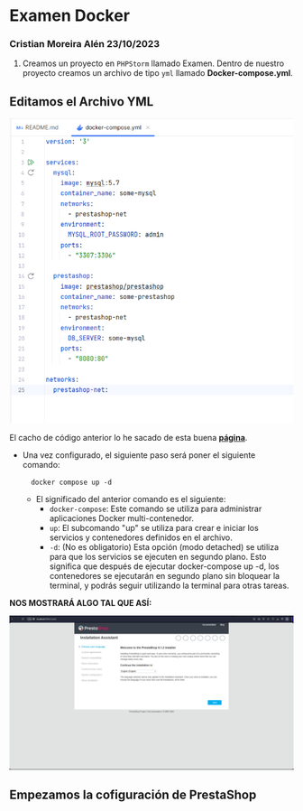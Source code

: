 # Examen Docker

### Cristian Moreira Alén 23/10/2023

1. Creamos un proyecto en `PHPStorm` llamado Examen. Dentro de nuestro proyecto creamos un archivo de tipo `yml` llamado **Docker-compose.yml**.

## Editamos el Archivo YML

![img](./imagenes/img3.png)

El cacho de código anterior lo he sacado de esta buena [**página**](https://devdocs.prestashop-project.org/8/basics/installation/environments/docker/).
+ Una vez configurado, el siguiente paso será poner el siguiente comando:

        docker compose up -d
  + El significado del anterior comando es el siguiente:
    + `docker-compose`:  Este comando se utiliza para administrar aplicaciones Docker multi-contenedor. 
    + `up`: El subcomando "up" se utiliza para crear e iniciar los servicios y contenedores definidos en el archivo.
    + `-d`: (No es obligatorio)  Esta opción (modo detached) se utiliza para que los servicios se ejecuten en segundo plano. Esto significa que después de ejecutar docker-compose up -d, los contenedores se ejecutarán en segundo plano sin bloquear la terminal, y podrás seguir utilizando la terminal para otras tareas.

**NOS MOSTRARÁ ALGO TAL QUE ASÍ:**

![img1](./imagenes/im3.png)

## Empezamos la cofiguración de PrestaShop

